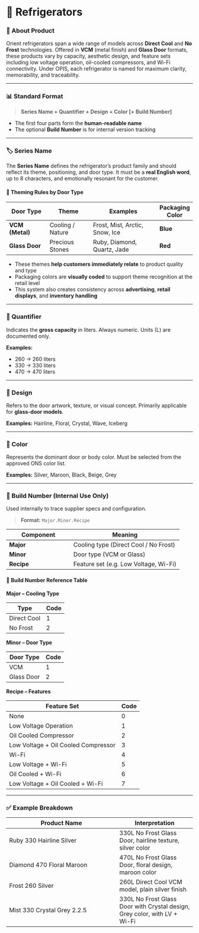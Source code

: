 # 🧊 Refrigerators

### 🧩 About Product

Orient refrigerators span a wide range of models across **Direct Cool** and **No Frost** technologies. Offered in **VCM** (metal finish) and **Glass Door** formats, these products vary by capacity, aesthetic design, and feature sets including low voltage operation, oil-cooled compressors, and Wi-Fi connectivity. Under OPIS, each refrigerator is named for maximum clarity, memorability, and traceability.

***

### 📊 Standard Format

> **Series Name + Quantifier + Design + Color \[+ Build Number]**

* The first four parts form the **human-readable name**
* The optional **Build Number** is for internal version tracking

***

### 🏷️ Series Name

The **Series Name** defines the refrigerator’s product family and should reflect its theme, positioning, and door type. It must be a **real English word**, up to 8 characters, and emotionally resonant for the customer.

#### **🔸 Theming Rules by Door Type**

<table><thead><tr><th width="150.515625">Door Type</th><th width="157.05859375">Theme</th><th width="300.94921875">Examples</th><th>Packaging Color</th></tr></thead><tbody><tr><td><strong>VCM (Metal)</strong></td><td>Cooling / Nature</td><td>Frost, Mist, Arctic, Snow, Ice</td><td><strong>Blue</strong></td></tr><tr><td><strong>Glass Door</strong></td><td>Precious Stones</td><td>Ruby, Diamond, Quartz, Jade</td><td><strong>Red</strong></td></tr></tbody></table>

* These themes **help customers immediately relate** to product quality and type
* Packaging colors are **visually coded** to support theme recognition at the retail level
* This system also creates consistency across **advertising**, **retail displays**, and **inventory handling**

***

### 📏 Quantifier

Indicates the **gross capacity** in liters. Always numeric. Units (L) are documented only.

**Examples:**

* 260 → 260 liters
* 330 → 330 liters
* 470 → 470 liters

***

### 🧱 Design

Refers to the door artwork, texture, or visual concept. Primarily applicable for **glass-door models**.

**Examples:** Hairline, Floral, Crystal, Wave, Iceberg

***

### 🎨 Color

Represents the dominant door or body color. Must be selected from the approved ONS color list.

**Examples:** Silver, Maroon, Black, Beige, Grey

***

### 🔢 Build Number (Internal Use Only)

Used internally to trace supplier specs and configuration.

> **Format:** `Major.Minor.Recipe`

<table><thead><tr><th width="157.46875">Component</th><th>Meaning</th></tr></thead><tbody><tr><td><strong>Major</strong></td><td>Cooling type (Direct Cool / No Frost)</td></tr><tr><td><strong>Minor</strong></td><td>Door type (VCM or Glass)</td></tr><tr><td><strong>Recipe</strong></td><td>Feature set (e.g. Low Voltage, Wi-Fi)</td></tr></tbody></table>

#### 🧮 Build Number Reference Table

**Major – Cooling Type**

| Type        | Code |
| ----------- | ---- |
| Direct Cool | 1    |
| No Frost    | 2    |

**Minor – Door Type**

| Door Type  | Code |
| ---------- | ---- |
| VCM        | 1    |
| Glass Door | 2    |

**Recipe – Features**

| Feature Set                         | Code |
| ----------------------------------- | ---- |
| None                                | 0    |
| Low Voltage Operation               | 1    |
| Oil Cooled Compressor               | 2    |
| Low Voltage + Oil Cooled Compressor | 3    |
| Wi-Fi                               | 4    |
| Low Voltage + Wi-Fi                 | 5    |
| Oil Cooled + Wi-Fi                  | 6    |
| Low Voltage + Oil Cooled + Wi-Fi    | 7    |

***

### ✅ Example Breakdown

<table><thead><tr><th width="281.8125">Product Name</th><th>Interpretation</th></tr></thead><tbody><tr><td>Ruby 330 Hairline Silver</td><td>330L No Frost Glass Door, hairline texture, silver color</td></tr><tr><td>Diamond 470 Floral Maroon</td><td>470L No Frost Glass Door, floral design, maroon color</td></tr><tr><td>Frost 260 Silver</td><td>260L Direct Cool VCM model, plain silver finish</td></tr><tr><td>Mist 330 Crystal Grey 2.2.5</td><td>330L No Frost Glass Door with Crystal design, Grey color, with LV + Wi-Fi</td></tr></tbody></table>
